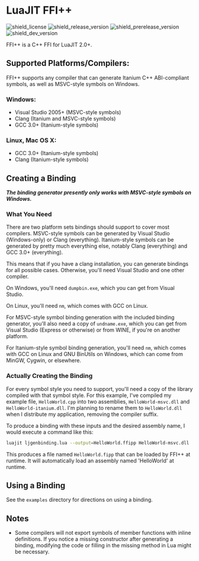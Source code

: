 # LuaJIT FFI++
![shield_license]
![shield_release_version]
![shield_prerelease_version]
![shield_dev_version]

FFI++ is a C++ FFI for LuaJIT 2.0+.

## Supported Platforms/Compilers:
FFI++ supports any compiler that can generate Itanium C++ ABI-compliant symbols, as well as MSVC-style symbols on Windows.

### Windows:
- Visual Studio 2005+ (MSVC-style symbols)
- Clang (Itanium and MSVC-style symbols)
- GCC 3.0+ (Itanium-style symbols)

### Linux, Mac OS X:
- GCC 3.0+ (Itanium-style symbols)
- Clang (Itanium-style symbols)

## Creating a Binding
***The binding generator presently only works with MSVC-style symbols on Windows.***

### What You Need
There are two platform sets bindings should support to cover most compilers. MSVC-style symbols can be generated by Visual Studio (Windows-only) or Clang (everything). Itanium-style symbols can be generated by pretty much everything else, notably Clang (everything) and GCC 3.0+ (everything).

This means that if you have a clang installation, you can generate bindings for all possible cases. Otherwise, you'll need Visual Studio and one other compiler.

On Windows, you'll need `dumpbin.exe`, which you can get from Visual Studio.

On Linux, you'll need `nm`, which comes with GCC on Linux.

For MSVC-style symbol binding generation with the included binding generator, you'll also need a copy of `undname.exe`, which you can get from Visual Studio (Express or otherwise) or from WINE, if you're on another platform.

For Itanium-style symbol binding generation, you'll need `nm`, which comes with GCC on Linux and GNU BinUtils on Windows, which can come from MinGW, Cygwin, or elsewhere.

### Actually Creating the Binding
For every symbol style you need to support, you'll need a copy of the library compiled with that symbol style. For this example, I've compiled my example file, `HelloWorld.cpp` into two assemblies, `HelloWorld-msvc.dll` and `HelloWorld-itanium.dll`. I'm planning to rename them to `HelloWorld.dll` when I distribute my application, removing the compiler suffix.

To produce a binding with these inputs and the desired assembly name, I would execute a command like this:

```bash
luajit ljgenbinding.lua --output=HelloWorld.ffipp HelloWorld-msvc.dll
```

This produces a file named `HelloWorld.fipp` that can be loaded by FFI++ at runtime. It will automatically load an assembly named 'HelloWorld' at runtime.

## Using a Binding
See the `examples` directory for directions on using a binding.

## Notes
- Some compilers will not export symbols of member functions with inline definitions. If you notice a missing constructor after generating a binding, modifying the code or filling in the missing method in Lua might be necessary.

[shield_license]: https://img.shields.io/badge/license-zlib/libpng-333333.svg?style=flat-square
[shield_release_version]: https://img.shields.io/badge/release-1.2.0-brightgreen.svg?style=flat-square
[shield_prerelease_version]: https://img.shields.io/badge/prerelease-none-lightgrey.svg?style=flat-square
[shield_dev_version]: https://img.shields.io/badge/development-1.2.1-orange.svg?style=flat-square